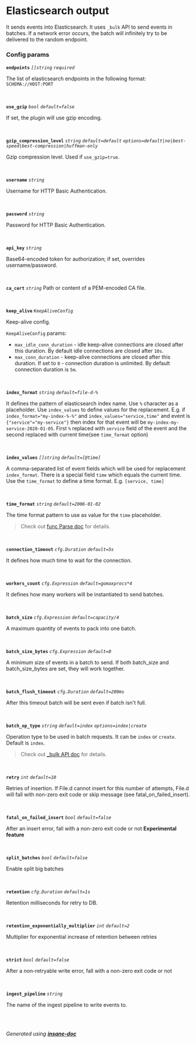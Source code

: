 # Elasticsearch output
It sends events into Elasticsearch. It uses `_bulk` API to send events in batches.
If a network error occurs, the batch will infinitely try to be delivered to the random endpoint.

### Config params
**`endpoints`** *`[]string`* *`required`* 

The list of elasticsearch endpoints in the following format: `SCHEMA://HOST:PORT`

<br>

**`use_gzip`** *`bool`* *`default=false`* 

If set, the plugin will use gzip encoding.

<br>

**`gzip_compression_level`** *`string`* *`default=default`* *`options=default|no|best-speed|best-compression|huffman-only`* 

Gzip compression level. Used if `use_gzip=true`.

<br>

**`username`** *`string`* 

Username for HTTP Basic Authentication.

<br>

**`password`** *`string`* 

Password for HTTP Basic Authentication.

<br>

**`api_key`** *`string`* 

Base64-encoded token for authorization; if set, overrides username/password.

<br>

**`ca_cert`** *`string`* 
Path or content of a PEM-encoded CA file.

<br>

**`keep_alive`** *`KeepAliveConfig`* 

Keep-alive config.

`KeepAliveConfig` params:
* `max_idle_conn_duration` - idle keep-alive connections are closed after this duration.
By default idle connections are closed after `10s`.
* `max_conn_duration` - keep-alive connections are closed after this duration.
If set to `0` - connection duration is unlimited.
By default connection duration is `5m`.

<br>

**`index_format`** *`string`* *`default=file-d-%`* 

It defines the pattern of elasticsearch index name. Use `%` character as a placeholder. Use `index_values` to define values for the replacement.
E.g. if `index_format="my-index-%-%"` and `index_values="service,time"` and event is `{"service"="my-service"}`
then index for that event will be `my-index-my-service-2020-01-05`. First `%` replaced with `service` field of the event and the second
replaced with current time(see `time_format` option)

<br>

**`index_values`** *`[]string`* *`default=[@time]`* 

A comma-separated list of event fields which will be used for replacement `index_format`.
There is a special field `time` which equals the current time. Use the `time_format` to define a time format.
E.g. `[service, time]`

<br>

**`time_format`** *`string`* *`default=2006-01-02`* 

The time format pattern to use as value for the `time` placeholder.
> Check out [func Parse doc](https://golang.org/pkg/time/#Parse) for details.

<br>

**`connection_timeout`** *`cfg.Duration`* *`default=5s`* 

It defines how much time to wait for the connection.

<br>

**`workers_count`** *`cfg.Expression`* *`default=gomaxprocs*4`* 

It defines how many workers will be instantiated to send batches.

<br>

**`batch_size`** *`cfg.Expression`* *`default=capacity/4`* 

A maximum quantity of events to pack into one batch.

<br>

**`batch_size_bytes`** *`cfg.Expression`* *`default=0`* 

A minimum size of events in a batch to send.
If both batch_size and batch_size_bytes are set, they will work together.

<br>

**`batch_flush_timeout`** *`cfg.Duration`* *`default=200ms`* 

After this timeout batch will be sent even if batch isn't full.

<br>

**`batch_op_type`** *`string`* *`default=index`* *`options=index|create`* 

Operation type to be used in batch requests. It can be `index` or `create`. Default is `index`.
> Check out [_bulk API doc](https://www.elastic.co/guide/en/elasticsearch/reference/current/docs-bulk.html) for details.

<br>

**`retry`** *`int`* *`default=10`* 

Retries of insertion. If File.d cannot insert for this number of attempts,
File.d will fall with non-zero exit code or skip message (see fatal_on_failed_insert).

<br>

**`fatal_on_failed_insert`** *`bool`* *`default=false`* 

After an insert error, fall with a non-zero exit code or not
**Experimental feature**

<br>

**`split_batches`** *`bool`* *`default=false`* 

Enable split big batches

<br>

**`retention`** *`cfg.Duration`* *`default=1s`* 

Retention milliseconds for retry to DB.

<br>

**`retention_exponentially_multiplier`** *`int`* *`default=2`* 

Multiplier for exponential increase of retention between retries

<br>

**`strict`** *`bool`* *`default=false`* 

After a non-retryable write error, fall with a non-zero exit code or not

<br>

**`ingest_pipeline`** *`string`* 

The name of the ingest pipeline to write events to.

<br>


<br>*Generated using [__insane-doc__](https://github.com/vitkovskii/insane-doc)*